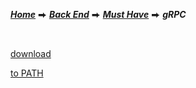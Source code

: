 [***Home***](../../../../README.md) ⮕ [***Back End***](../../README.md) ⮕ [***Must Have***](../menu.md) ⮕ ***gRPC***

<br/>

[download](https://github.com/grpc/grpc-web/releases)

[to PATH](https://helpdeskgeek.com/windows-10/add-windows-path-environment-variable/)